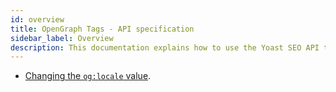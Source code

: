 ```yaml
---
id: overview
title: OpenGraph Tags - API specification
sidebar_label: Overview
description: This documentation explains how to use the Yoast SEO API to influence the values of, and which OpenGraph tags Yoast SEO generates and outputs.
---
```


* [Changing the `og:locale` value](changing-og-locale-output.md).
